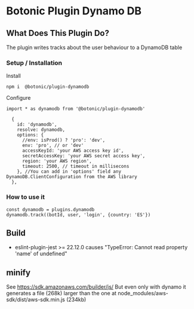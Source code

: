 # Botonic Plugin Dynamo DB
## What Does This Plugin Do?

The plugin writes tracks about the user behaviour to a DynamoDB table 

### Setup / Installation

Install
```
npm i  @botonic/plugin-dynamodb
```

Configure
```
import * as dynamodb from '@botonic/plugin-dynamodb'

  {
    id: 'dynamodb',
    resolve: dynamodb,
    options: {
      //env: isProd() ? 'pro': 'dev',
      env: 'pro', // or 'dev'
      accessKeyId: 'your AWS access key id',
      secretAccessKey: 'your AWS secret access key',
      region: 'your AWS region',
      timeout: 2500, // timeout in millisecons
    }, //You can add in 'options' field any DynamoDB.ClientConfiguration from the AWS library
  },
```

### How to use it

```
const dynamodb = plugins.dynamodb
dynamodb.track((botId, user, 'login', {country: 'ES'})
```

## Build

- eslint-plugin-jest >= 22.12.0 causes "TypeError: Cannot read property 'name' of undefined"

## minify

See https://sdk.amazonaws.com/builder/js/
But even only with dynamo it generates a file (268k) larger than the one at node_modules/aws-sdk/dist/aws-sdk.min.js (234kb)
